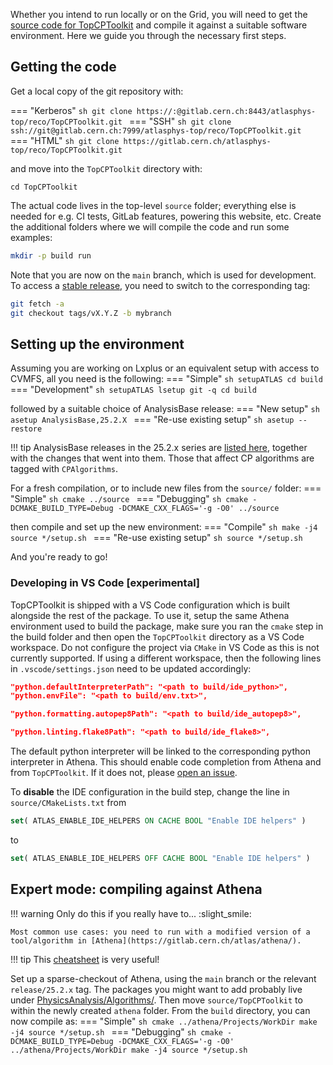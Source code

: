 Whether you intend to run locally or on the Grid, you will need to get the [source code for TopCPToolkit](https://gitlab.cern.ch/atlasphys-top/reco/TopCPToolkit) and compile it against a suitable software environment.
Here we guide you through the necessary first steps.

## Getting the code

Get a local copy of the git repository with:

=== "Kerberos"
    ```sh
    git clone https://:@gitlab.cern.ch:8443/atlasphys-top/reco/TopCPToolkit.git
    ```
=== "SSH"
    ```sh
    git clone ssh://git@gitlab.cern.ch:7999/atlasphys-top/reco/TopCPToolkit.git
    ```
=== "HTML"
    ```sh
    git clone https://gitlab.cern.ch/atlasphys-top/reco/TopCPToolkit.git
    ```

and move into the `TopCPToolkit` directory with:
```
cd TopCPToolkit
```

The actual code lives in the top-level `source` folder; everything else is needed for e.g. CI tests, GitLab features, powering this website, etc.
Create the additional folders where we will compile the code and run some examples:
```sh
mkdir -p build run
```

Note that you are now on the `main` branch, which is used for development. To access a [stable release](../changelog/index.md), you need to switch to the corresponding tag:
```sh
git fetch -a
git checkout tags/vX.Y.Z -b mybranch
```

## Setting up the environment

Assuming you are working on Lxplus or an equivalent setup with access to CVMFS, all you need is the following:
=== "Simple"
    ```sh
    setupATLAS
    cd build
    ```
=== "Development"
    ```sh
    setupATLAS
    lsetup git -q
    cd build
    ```

followed by a suitable choice of AnalysisBase release:
=== "New setup"
    ```sh
    asetup AnalysisBase,25.2.X
    ```
=== "Re-use existing setup"
    ```sh
    asetup --restore
    ```

!!! tip
    AnalysisBase releases in the 25.2.x series are [listed here](https://twiki.cern.ch/twiki/bin/view/AtlasProtected/AnalysisBaseReleaseNotes25pt2), together with the changes that went into them. Those that affect CP algorithms are tagged with `CPAlgorithms`.

For a fresh compilation, or to include new files from the `source/` folder:
=== "Simple"
    ```sh
    cmake ../source
    ```
=== "Debugging"
    ```sh
    cmake -DCMAKE_BUILD_TYPE=Debug -DCMAKE_CXX_FLAGS='-g -O0' ../source
    ```

then compile and set up the new environment:
=== "Compile"
    ```sh
    make -j4
    source */setup.sh
    ```
=== "Re-use existing setup"
    ```sh
    source */setup.sh
    ```

And you're ready to go!

### Developing in VS Code [experimental]

TopCPToolkit is shipped with a VS Code configuration which is built alongside the rest of the package. To use it, setup the same Athena environment used to build the package, make sure you ran the `cmake` step in the build folder and then open the `TopCPToolkit` directory as a VS Code workspace. Do not configure the project via `CMake` in VS Code as this is not currently supported. If using a different workspace, then the following lines in `.vscode/settings.json` need to be updated accordingly:

```json
"python.defaultInterpreterPath": "<path to build/ide_python>",
"python.envFile": "<path to build/env.txt>",

"python.formatting.autopep8Path": "<path to build/ide_autopep8>",

"python.linting.flake8Path": "<path to build/ide_flake8>",
```

The default python interpreter will be linked to the corresponding python interpreter in Athena. This should enable code completion from Athena and from `TopCPToolkit`. If it does not, please [open an issue](https://gitlab.cern.ch/atlasphys-top/reco/TopCPToolkit/-/issues).

To **disable** the IDE configuration in the build step, change the line in `source/CMakeLists.txt` from

```cmake
set( ATLAS_ENABLE_IDE_HELPERS ON CACHE BOOL "Enable IDE helpers" )
```

to

```cmake
set( ATLAS_ENABLE_IDE_HELPERS OFF CACHE BOOL "Enable IDE helpers" )
```

<!-- !!! tip
    Using VS Code? You may want to grab the config files we provide at `/afs/cern.ch/user/o/omajersk/public/TopCPToolKitStuff/.vscode/` (experimental!) :thinking_face: -->

## Expert mode: compiling against Athena

!!! warning
    Only do this if you really have to... :slight_smile:

    Most common use cases: you need to run with a modified version of a tool/algorithm in [Athena](https://gitlab.cern.ch/atlas/athena/).

!!! tip
    This [cheatsheet](https://atlassoftwaredocs.web.cern.ch/gittutorial/GitCheatSheet.pdf) is very useful!

Set up a sparse-checkout of Athena, using the `main` branch or the relevant `release/25.2.x` tag.
The packages you might want to add probably live under [PhysicsAnalysis/Algorithms/](https://acode-browser1.usatlas.bnl.gov/lxr/source/athena/PhysicsAnalysis/Algorithms/).
Then move `source/TopCPToolkit` to within the newly created `athena` folder.
From the `build` directory, you can now compile as:
=== "Simple"
    ```sh
    cmake ../athena/Projects/WorkDir
    make -j4
    source */setup.sh
    ```
=== "Debugging"
    ```sh
    cmake -DCMAKE_BUILD_TYPE=Debug -DCMAKE_CXX_FLAGS='-g -O0' ../athena/Projects/WorkDir
    make -j4
    source */setup.sh
    ```

